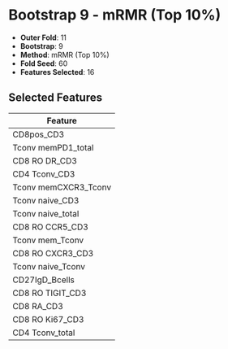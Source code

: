 # Bootstrap 9 - mRMR (Top 10%)

- **Outer Fold**: 11
- **Bootstrap**: 9
- **Method**: mRMR (Top 10%)
- **Fold Seed**: 60
- **Features Selected**: 16

## Selected Features

| Feature |
|---------|
| CD8pos_CD3 |
| Tconv memPD1_total |
| CD8 RO DR_CD3 |
| CD4 Tconv_CD3 |
| Tconv memCXCR3_Tconv |
| Tconv naive_CD3 |
| Tconv naive_total |
| CD8 RO CCR5_CD3 |
| Tconv mem_Tconv |
| CD8 RO CXCR3_CD3 |
| Tconv naive_Tconv |
| CD27IgD_Bcells |
| CD8 RO TIGIT_CD3 |
| CD8 RA_CD3 |
| CD8  RO Ki67_CD3 |
| CD4 Tconv_total |
